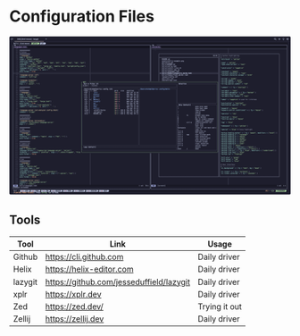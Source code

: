# Configuration Files

![example](./assets/example.png)

## Tools

| Tool    | Link                                     | Usage         |
| ------- | ---------------------------------------- | ------------- |
| Github  | https://cli.github.com                   | Daily driver  |
| Helix   | https://helix-editor.com                 | Daily driver  |
| lazygit | https://github.com/jesseduffield/lazygit | Daily driver  |
| xplr    | https://xplr.dev                         | Daily driver  |
| Zed     | https://zed.dev/                         | Trying it out |
| Zellij  | https://zellij.dev                       | Daily driver  |
